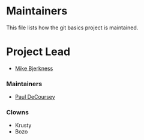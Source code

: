 # Maintainers

This file lists how the git basics project is maintained.

# Project Lead

* [Mike Bjerkness](https://github.com/mbjerkness)

### Maintainers

* [Paul DeCoursey](https://github.com/optimuspaul)

### Clowns

* Krusty
* Bozo